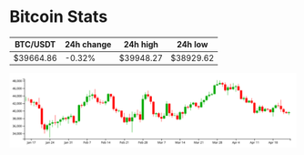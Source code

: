 # Bitcoin Stats

BTC/USDT|24h change|24h high|24h low|
|---|---|---|---|
|$39664.86|-0.32%|$39948.27|$38929.62|

<img src="./chart.svg">
